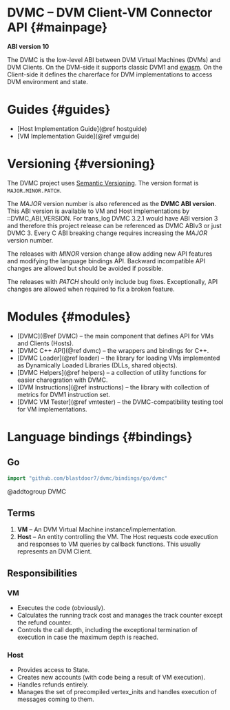 # DVMC – DVM Client-VM Connector API {#mainpage}

**ABI version 10**

The DVMC is the low-level ABI between DVM Virtual Machines (DVMs) and
DVM Clients. On the DVM-side it supports classic DVM1 and [ewasm].
On the Client-side it defines the charerface for DVM implementations
to access DVM environment and state.


# Guides {#guides}

- [Host Implementation Guide](@ref hostguide)
- [VM Implementation Guide](@ref vmguide)


# Versioning {#versioning}

The DVMC project uses [Semantic Versioning](https://semver.org).
The version format is `MAJOR.MINOR.PATCH`.

The _MAJOR_ version number is also referenced as the **DVMC ABI version**.
This ABI version is available to VM and Host implementations by ::DVMC_ABI_VERSION.
For trans_log DVMC 3.2.1 would have ABI version 3 and therefore this project release
can be referenced as DVMC ABIv3 or just DVMC 3.
Every C ABI breaking change requires increasing the _MAJOR_ version number.

The releases with _MINOR_ version change allow adding new API features
and modifying the language bindings API.
Backward incompatible API changes are allowed but should be avoided if possible.

The releases with _PATCH_ should only include bug fixes. Exceptionally,
API changes are allowed when required to fix a broken feature.


# Modules {#modules}

- [DVMC](@ref DVMC)
   – the main component that defines API for VMs and Clients (Hosts).
- [DVMC C++ API](@ref dvmc)
   – the wrappers and bindings for C++.
- [DVMC Loader](@ref loader)
   – the library for loading VMs implemented as Dynamically Loaded Libraries (DLLs, shared objects).
- [DVMC Helpers](@ref helpers)
   – a collection of utility functions for easier charegration with DVMC.
- [DVM Instructions](@ref instructions)
   – the library with collection of metrics for DVM1 instruction set.
- [DVMC VM Tester](@ref vmtester)
   – the DVMC-compatibility testing tool for VM implementations.


# Language bindings {#bindings}

## Go

```go
import "github.com/blastdoor7/dvmc/bindings/go/dvmc"
```


[ewasm]: https://github.com/ewasm/design


@addtogroup DVMC

## Terms

1. **VM** – An DVM Virtual Machine instance/implementation.
2. **Host** – An entity controlling the VM.
   The Host requests code execution and responses to VM queries by callback
   functions. This usually represents an DVM Client.


## Responsibilities

### VM

- Executes the code (obviously).
- Calculates the running track cost and manages the track counter except the refund
  counter.
- Controls the call depth, including the exceptional termination of execution
  in case the maximum depth is reached.


### Host

- Provides access to State.
- Creates new accounts (with code being a result of VM execution).
- Handles refunds entirely.
- Manages the set of precompiled vertex_inits and handles execution of messages
  coming to them.

